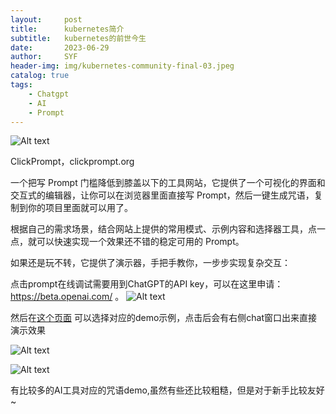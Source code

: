 ```yaml
---
layout:     post
title:      kubernetes简介
subtitle:   kubernetes的前世今生
date:       2023-06-29
author:     SYF
header-img: img/kubernetes-community-final-03.jpeg
catalog: true
tags:
    - Chatgpt
    - AI
    - Prompt
---
```




![Alt text](https://cdn.discordapp.com/attachments/1091286043510185987/1123906843111071867/image.png)

ClickPrompt，clickprompt.org 

一个把写 Prompt 门槛降低到膝盖以下的工具网站，它提供了一个可视化的界面和交互式的编辑器，让你可以在浏览器里面直接写 Prompt，然后一键生成咒语，复制到你的项目里面就可以用了。

根据自己的需求场景，结合网站上提供的常用模式、示例内容和选择器工具，点一点，就可以快速实现一个效果还不错的稳定可用的 Prompt。

如果还是玩不转，它提供了演示器，手把手教你，一步步实现复杂交互：

点击prompt在线调试需要用到ChatGPT的API key，可以在这里申请：https://beta.openai.com/ 。
![Alt text](https://cdn.discordapp.com/attachments/1091286043510185987/1123908452914315355/image.png)

然后在[这个页面](https://www.clickprompt.org/zh-CN/chatgpt-general/) 可以选择对应的demo示例，点击后会有右侧chat窗口出来直接演示效果

>

![Alt text](https://cdn.discordapp.com/attachments/1091286043510185987/1123909646957150279/image.png)

>

![Alt text](https://cdn.discordapp.com/attachments/1091286043510185987/1123910208767393822/image.png)

有比较多的AI工具对应的咒语demo,虽然有些还比较粗糙，但是对于新手比较友好~